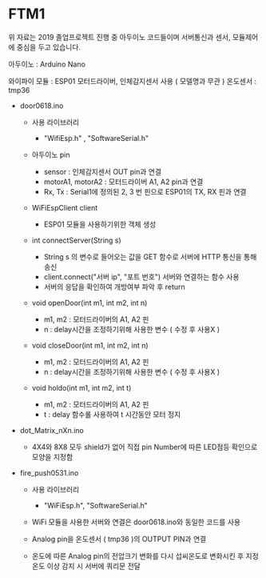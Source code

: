 # FTM1

위 자료는 2019 졸업프로젝트 진행 중 아두이노 코드들이며 서버통신과 센서, 모듈제어에 중심을 두고 있습니다.

아두이노 : Arduino Nano

와이파이 모듈 : ESP01
모터드라이버, 인체감지센서 사용 ( 모델명과 무관 )
온도센서 : tmp36

- door0618.ino
  - 사용 라이브러리
    - "WifiEsp.h" , "SoftwareSerial.h"
  
  - 아두이노 pin
    - sensor : 인체감지센서 OUT pin과 연결
    - motorA1, motorA2 : 모터드라이버 A1, A2 pin과 연결
    - Rx, Tx : Serial1에 정의된 2, 3 번 핀으로 ESP01의 TX, RX 핀과 연결
  
  - WiFiEspClient client
    - ESP01 모듈을 사용하기위한 객체 생성
    
  - int connectServer(String s)
    - String s 의 변수로 들어오는 값을 GET 함수로 서버에 HTTP 통신을 통해 송신
    - client.connect("서버 ip", "포트 번호") 서버와 연결하는 함수 사용
    - 서버의 응답을 확인하여 개방여부 파악 후 return
  
  - void openDoor(int m1, int m2, int n)
    - m1, m2 : 모터드라이버의 A1, A2 핀
    - n : delay시간을 조정하기위해 사용한 변수 ( 수정 후 사용X )
    
  - void closeDoor(int m1, int m2, int n)
    - m1, m2 : 모터드라이버의 A1, A2 핀
    - n : delay시간을 조정하기위해 사용한 변수 ( 수정 후 사용X )
  
  - void holdo(int m1, int m2, int t)
    - m1, m2 : 모터드라이버의 A1, A2 핀
    - t : delay 함수롤 사용하여 t 시간동안 모터 정지

- dot_Matrix_nXn.ino
  - 4X4와 8X8 모두 shield가 없어 직접 pin Number에 따른 LED점등 확인으로 모양을 지정함
  
- fire_push0531.ino
  - 사용 라이브러리
    - "WiFiEsp.h", "SoftwareSerial.h"
    
  - WiFi 모듈을 사용한 서버와 연결은 door0618.ino와 동일한 코드를 사용
  
  - Analog pin을 온도센서 ( tmp36 )의 OUTPUT PIN과 연결
  
  - 온도에 따른 Analog pin의 전압크기 변화를 다시 섭씨온도로 변화시킨 후 지정 온도 이상 감지 시 서버에 쿼리문 전달
  

